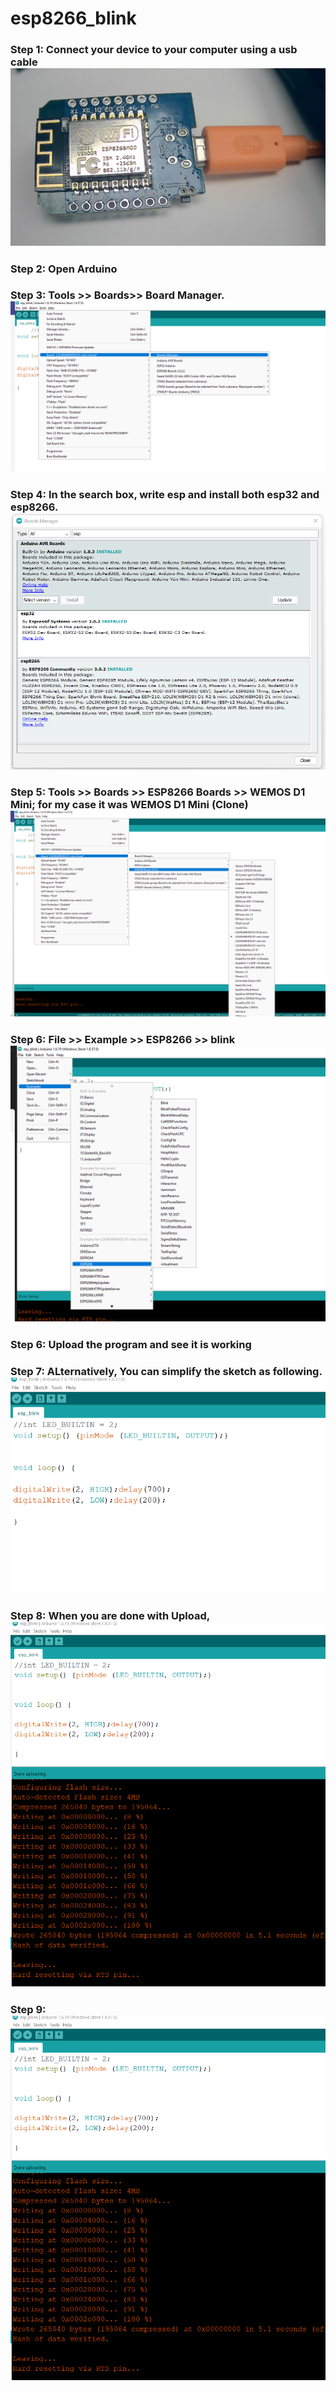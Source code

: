 # esp8266_blink
### Step 1: Connect your device to your computer using a usb cable ![esp8266 WEMOS D1 Mini](1_esp8266.jpg)
### Step 2: Open Arduino 
### Step 3: Tools >> Boards>> Board Manager. ![Board Manager](2_BoardManager.png)
### Step 4: In the search box, write esp and install both esp32 and esp8266. ![Board Manager](3_BoardManager.png)
### Step 5: Tools >> Boards >> ESP8266 Boards >> WEMOS D1 Mini; for my case it was WEMOS D1 Mini (Clone) ![Board Manager](4_BoardManager.png)
### Step 6: File >> Example >> ESP8266 >> blink ![Blink Sketch](5_blink.png)
### Step 6: Upload the program and see it is working
### Step 7: ALternatively, You can simplify the sketch as following. ![Blink Sketch](6_blink.png)
### Step 8: When you are done with Upload, ![You will see a similar window](7_blink.png)
### Step 9: [![See the video for 700ms/200ms](7_blink.png)](https://youtube.com/shorts/g_CoV9155OM?feature=share)
